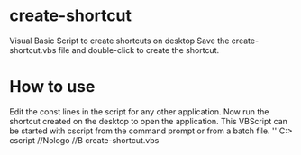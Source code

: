 # create-shortcut
Visual Basic Script to create shortcuts on desktop
Save the create-shortcut.vbs file and double-click to create the shortcut.
# How to use
Edit the const lines in the script for any other application.
Now run the shortcut created on the desktop to open the application.
This VBScript can be started with cscript from the command prompt or from a batch file.
'''C:\> cscript //Nologo //B create-shortcut.vbs
